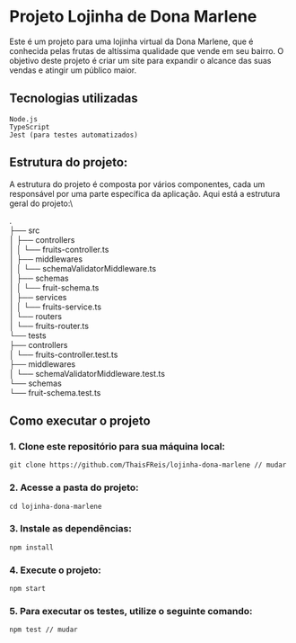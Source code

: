 # Projeto Lojinha de Dona Marlene

Este é um projeto para uma lojinha virtual da Dona Marlene, que é conhecida pelas frutas de altíssima qualidade que vende em seu bairro. O objetivo deste projeto é criar um site para expandir o alcance das suas vendas e atingir um público maior.

## Tecnologias utilizadas

    Node.js
    TypeScript
    Jest (para testes automatizados)

## Estrutura do projeto:

A estrutura do projeto é composta por vários componentes, cada um responsável por uma parte específica da aplicação. Aqui está a estrutura geral do projeto:\

.\
├── src\
│   ├── controllers\
│   │   └── fruits-controller.ts\
│   ├── middlewares\
│   │   └── schemaValidatorMiddleware.ts\
│   ├── schemas\
│   │   └── fruit-schema.ts\
│   ├── services\
│   │   └── fruits-service.ts\
│   └── routers\
│       └── fruits-router.ts\
└── tests\
    ├── controllers\
    │   └── fruits-controller.test.ts\
    ├── middlewares\
    │   └── schemaValidatorMiddleware.test.ts\
    └── schemas\
        └── fruit-schema.test.ts

        
## Como executar o projeto

### 1. Clone este repositório para sua máquina local:
    git clone https://github.com/ThaisFReis/lojinha-dona-marlene // mudar
    
### 2. Acesse a pasta do projeto:
    cd lojinha-dona-marlene
    
###  3. Instale as dependências:
    npm install
    
### 4. Execute o projeto:
    npm start
    
### 5. Para executar os testes, utilize o seguinte comando:
    npm test // mudar
